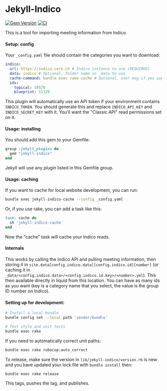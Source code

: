 # Jekyll-Indico

[![Gem Version](https://badge.fury.io/rb/jekyll-indico.svg)](https://badge.fury.io/rb/jekyll-indico)
[![CI](https://github.com/iris-hep/jekyll-indico/workflows/CI/badge.svg)](https://github.com/iris-hep/jekyll-indico/actions?query=workflow%3ACI)

This is a tool for importing meeting information from Indico.

#### Setup: config

Your `_config.yaml` file should contain the categories you want to download:

```yaml
indico:
  url: https://indico.cern.ch # Indico instance to use (REQUIRED)
  data: indico # Optional, folder name in _data to use
  cache-command: bundle exec rake cache # Optional, user msg if you support it
  ids:
    topical: 10570
    blueprint: 11329
```

This plugin will automatically use an API token if your environment contains
`INDICO_TOKEN`. You should generate this and replace `INDICO_API_KEY` and
`INDICO_SECRET_KEY` with it. You'll want the "Classic API" read permissions set
on it.

#### Usage: installing


You should add this gem to your Gemfile:

```ruby
group :jekyll_plugins do
  gem "jekyll-indico"
end
```

Jekyll will use any plugin listed in this Gemfile group.

#### Usage: caching

If you want to cache for local website development, you can run:

```bash
bundle exec jekyll-indico-cache --config _config.yaml
```

Or, if you use rake, you can add a task like this:

```ruby
task: cache do
  sh 'jekyll-indico-cache'
end
```

Now the "cache" task will cache your Indico reads.


#### Internals

This works by calling the Indico API and pulling meeting information, then
storing it in `site.data[config.indico.data][config.indico.id][number]` (or
caching it in
`_data/<config.indico.data>/<config.indico.id.key>/<number>.yml`). This then
available directly in liquid from this location. You can have as many ids as
you want (key is a category name that you select, the value is the group ID
number on Indico).

#### Setting up for development:


```bash
# Install a local bundle
bundle config set --local path 'vendor/bundle'

# Test style and unit tests
bundle exec rake
```

If you need to automatically correct unit paths:

```bash
bundle exec rake rubocop:auto_correct
```

To release, make sure the version in `lib/jekyll-indico/version.rb` is new and
you have updated your lock file with `bundle install` then:

```bash
bundle exec rake release
```

This tags, pushes the tag, and publishes.
